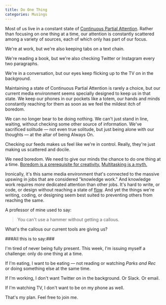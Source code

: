 ```yaml
---
title: Do One Thing
categories: Musings
---
```


Most of us live in a constant state of [Continuous Partial Attention](https://en.m.wikipedia.org/wiki/Continuous_partial_attention).
Rather than focusing on one thing at a time, our attention is constantly scattered among a variety of sources, each of which
only has part of our focus.

We're at work, but we're also keeping tabs on a text chain.

We're reading a book, but we're also checking Twitter or Instagram every two paragraphs.

We're in a conversation, but our eyes keep flicking up to the TV on in the background.

Maintaining a state of Continuous Partial Attention is rarely a choice, but our current media environment seems specially designed
to keep us in that state. We keep our phones in our pockets like a totem, our hands and minds constantly reaching for them as soon
as we feel the mildest itch of boredom.

We can no longer bear to be doing nothing. We can't just stand in line, waiting, without checking some other source of information.
We've sacrificed solitude — not even true solitude, but just being alone with our thoughts — at the altar of being Always On.

Checking our feeds makes us feel like we're in control. Really, they're just making us scattered and docile.

We need boredom. We need to give our minds the chance to do one thing at a time.
[Boredom is a prerequisite for creativity.](https://qz.com/1020976/the-scientific-link-between-boredom-and-creativity/)
[Multitasking is a myth.](http://www.apa.org/research/action/multitask.aspx)

Ironically, it's this same media environment that's connected to the massive upswing in jobs that are considered "knowledge work." And knowledge
work requires _more_ dedicated attention than other jobs. It's hard to write, or code, or design without reaching a state of [flow](https://en.m.wikipedia.org/wiki/Flow_(psychology)). And yet the things
we're writing, coding, or designing seem best suited to preventing others from reaching the same.

A professor of mine used to say:

> You can't use a hammer without getting a callous.

What's the callous our current tools are giving us?

###All this is to say:###

I'm tired of never being fully present. This week, I'm issuing myself a challenge: only do one thing at a time.

If I'm eating, I want to be eating — not reading or watching _Parks and Rec_ or doing something else at the same time.

If I'm working, I don't want Twitter on in the background. Or Slack. Or email.

If I'm watching TV, I don't want to be on my phone as well.

That's my plan. Feel free to join me.
